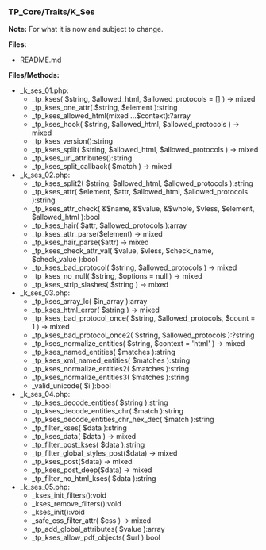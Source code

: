 ### TP_Core/Traits/K_Ses

**Note:** For what it is now and subject to change. 

**Files:** 
- README.md

**Files/Methods:** 
- _k_ses_01.php: 	
	- _tp_kses( $string, $allowed_html, $allowed_protocols = [] ) -> mixed 
	- _tp_kses_one_attr( $string, $element ):string 
	- _tp_kses_allowed_html(mixed ...$context):?array 
	- _tp_kses_hook( $string, $allowed_html, $allowed_protocols ) -> mixed  
	- _tp_kses_version():string 
	- _tp_kses_split( $string, $allowed_html, $allowed_protocols ) -> mixed  
	- _tp_kses_uri_attributes():string 
	- _tp_kses_split_callback( $match ) -> mixed  
- _k_ses_02.php: 	
	- _tp_kses_split2( $string, $allowed_html, $allowed_protocols ):string  
	- _tp_kses_attr( $element, $attr, $allowed_html, $allowed_protocols ):string 
	- _tp_kses_attr_check( &$name, &$value, &$whole, $vless, $element, $allowed_html ):bool 
	- _tp_kses_hair( $attr, $allowed_protocols ):array 
	- _tp_kses_attr_parse($element) -> mixed 
	- _tp_kses_hair_parse($attr) -> mixed 
	- _tp_kses_check_attr_val( $value, $vless, $check_name, $check_value ):bool 
	- _tp_kses_bad_protocol( $string, $allowed_protocols ) -> mixed 
	- _tp_kses_no_null( $string, $options = null ) -> mixed 
	- _tp_kses_strip_slashes( $string ) -> mixed 
- _k_ses_03.php: 	
	- _tp_kses_array_lc( $in_array ):array 
	- _tp_kses_html_error( $string ) -> mixed 
	- _tp_kses_bad_protocol_once( $string, $allowed_protocols, $count = 1 ) -> mixed 
	- _tp_kses_bad_protocol_once2( $string, $allowed_protocols ):?string 
	- _tp_kses_normalize_entities( $string, $context = 'html' ) -> mixed 
	- _tp_kses_named_entities( $matches ):string 
	- _tp_kses_xml_named_entities( $matches ):string 
	- _tp_kses_normalize_entities2( $matches ):string 
	- _tp_kses_normalize_entities3( $matches ):string 
	- _valid_unicode( $i ):bool 
- _k_ses_04.php: 	
	- _tp_kses_decode_entities( $string ):string 
	- _tp_kses_decode_entities_chr( $match ):string 
	- _tp_kses_decode_entities_chr_hex_dec( $match ):string 
	- _tp_filter_kses( $data ):string 
	- _tp_kses_data( $data ) -> mixed  
	- _tp_filter_post_kses( $data ):string 
	- _tp_filter_global_styles_post($data)  -> mixed 
	- _tp_kses_post($data) -> mixed  
	- _tp_kses_post_deep($data) -> mixed  
	- _tp_filter_no_html_kses( $data ):string 
- _k_ses_05.php: 	
	- _kses_init_filters():void 
	- _kses_remove_filters():void 
	- _kses_init():void 
	- _safe_css_filter_attr( $css )  -> mixed  
	- _tp_add_global_attributes( $value ):array 
	- _tp_kses_allow_pdf_objects( $url ):bool 
